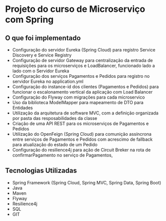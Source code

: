 # Projeto do curso de Microserviço com Spring

## O que foi implementado
  * Configuração do servidor Eureka (Spring Cloud) para registro Service Discovery e Service Registry
  * Configuração de servidor Gateway para centralização da entrada de requisições para os microserviços e LoadBalancer, funcionado lado a lado com o Servidor Eureka
  * Configuração dos serviços Pagamentos e Pedidos para registro no servidor Eureka no application.yml
  * Configuração do instance-id dos clientes (Pagamentos e Pedidos) para funcionar o escalonamento vertical da aplicação com Load Balancer
  * Configuração do Flyway com migrações para cada microservico
  * Uso da biblioteca ModelMapper para mapeamento de DTO para Entidades
  * Utilização da arquitetura de software MVC, com a definição organizada por pasta das resposabilidades da classe
  * Criação de uma API REST para os microserviços de Pagamentos e Pedidos
  * Utilização do OpenFeign (Spring Cloud) para comunição assíncrona entre serviços de Pagamentos e Pedidos com acrescimo de fallback para atualização do estado de um Pedido
  * Configuração do resilience4j para ação de Circuit Breker na rota de confirmarPagamento no serviço de Pagamentos,
## Tecnologias Utilizadas
  * Spring Framework (Spring Cloud, Spring MVC, Spring Data, Spring Boot)
  * Java
  * Maven
  * Flyway
  * Resilience4j
  * SQL
  * GIT
